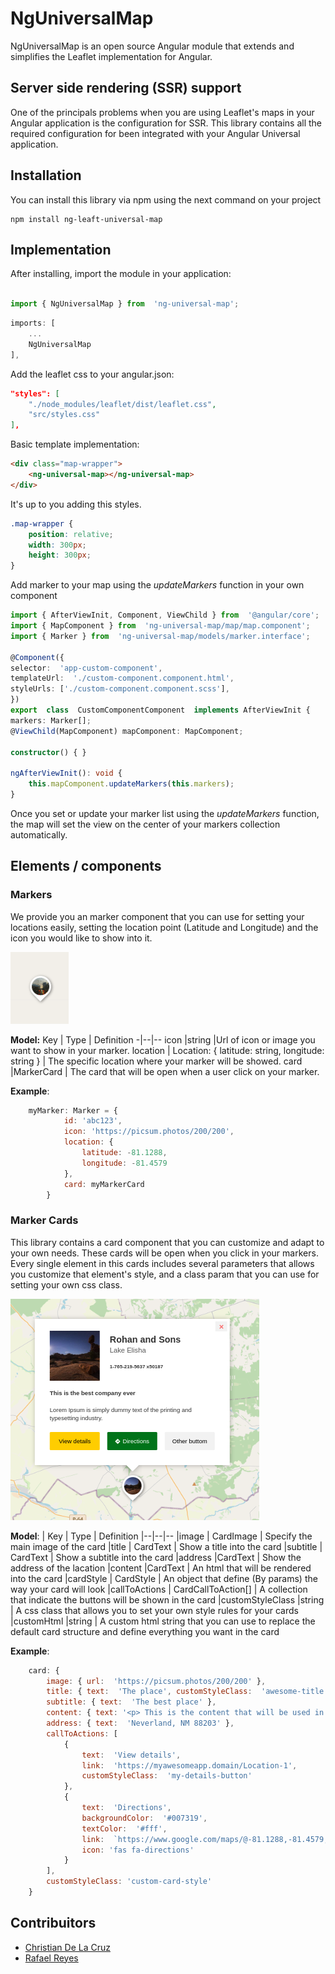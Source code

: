 # NgUniversalMap

NgUniversalMap is an open source Angular module that extends and simplifies the Leaflet implementation for Angular.


## Server side rendering (SSR) support
One of the principals problems when you are using Leaflet's maps in your Angular application is the configuration for SSR.
This library contains all the required configuration for been integrated with your Angular Universal application.

## Installation
You can install this library via npm using the next command on your project

    npm install ng-leaft-universal-map

## Implementation
After installing, import the module in your application:
```typescript

import { NgUniversalMap } from  'ng-universal-map';
```
```typescript
imports: [
	...
	NgUniversalMap
],
```

Add the leaflet css to your angular.json:
```json
"styles": [
	"./node_modules/leaflet/dist/leaflet.css",
	"src/styles.css"
],
```
Basic template implementation:
```html 
<div class="map-wrapper">
	<ng-universal-map></ng-universal-map>
</div>
```
It's up to you adding this styles.

```css 
.map-wrapper {
	position: relative;
	width: 300px;
	height: 300px;
}
```

Add marker to your map using the *updateMarkers* function in your own component
```typescript
import { AfterViewInit, Component, ViewChild } from  '@angular/core';
import { MapComponent } from  'ng-universal-map/map/map.component';
import { Marker } from  'ng-universal-map/models/marker.interface';

@Component({
selector:  'app-custom-component',
templateUrl:  './custom-component.component.html',
styleUrls: ['./custom-component.component.scss'],
})
export  class  CustomComponentComponent  implements AfterViewInit {
markers: Marker[];
@ViewChild(MapComponent) mapComponent: MapComponent;

constructor() { }

ngAfterViewInit(): void {
	this.mapComponent.updateMarkers(this.markers);
}
```
Once you set or update your marker list using the *updateMarkers* function, the map will set the view on the center of your markers collection automatically.

## Elements / components

### Markers
We provide you an marker component that you can use for setting your locations easily, setting the location point (Latitude and Longitude) and the icon you would like to show into it.

![Marker example](./assets/images/marker.png)

**Model:**
 Key | Type | Definition
-|--|--
icon  |string  |Url of  icon or image you want to show in your marker.
location | Location: { latitude: string, longitude: string } | The specific location where your marker will be showed.
card |MarkerCard | The card that will be open when a user click on your marker.

**Example**:
```javascript
    myMarker: Marker = {  
	    	id: 'abc123',
	        icon: 'https://picsum.photos/200/200',
	        location: {
		    	latitude: -81.1288,
		        longitude: -81.4579
	        },
	        card: myMarkerCard
        }
```


### Marker Cards
This library contains a card component that you can customize and adapt to your own needs. These cards will be open when you click in your markers. Every single element in this cards includes several parameters that allows you customize that element's style, and a class param that you can use for setting your own css class.

![Marker card example](./assets/images/card.png)

**Model**:
| Key | Type | Definition
|--|--|--
|image  |  CardImage | Specify the main image of the card
|title  | CardText | Show a title into the card
|subtitle  | CardText | Show a subtitle into the card
|address  |CardText  | Show the address of the lacation 
|content  |CardText  | An html that will be rendered into the card
|cardStyle  | CardStyle | An object that define (By params) the way your card will look
|callToActions  | CardCallToAction[] | A collection that indicate the buttons will be shown in the card
|customStyleClass  |string  | A css class that allows you to set your own style rules for your cards
|customHtml  |string  | A custom html string that you can use to replace the default card structure and define everything you want in the card


**Example**:

```javascript
    card: {
	    image: { url:  'https://picsum.photos/200/200' },
	    title: { text:  'The place', customStyleClass:  'awesome-title' },
	    subtitle: { text:  'The best place' },
	    content: { text: '<p> This is the content that will be used in the <b> card </b> </p>' },
	    address: { text:  'Neverland, NM 88203' },
	    callToActions: [
		    {
			    text:  'View details',
			    link:  'https://myawesomeapp.domain/Location-1',
			    customStyleClass:  'my-details-button'
		    },
		    {
			    text:  'Directions',
			    backgroundColor:  '#007319',
			    textColor:  '#fff',
			    link:  `https://www.google.com/maps/@-81.1288,-81.4579,18.13z`,
			    icon: 'fas fa-directions'
		    }
	    ],
	    customStyleClass: 'custom-card-style'
    }
 ```

 ## Contribuitors
- [Christian De La Cruz](https://github.com/DevCriss)
- [Rafael Reyes](https://github.com/rareyesrd)
